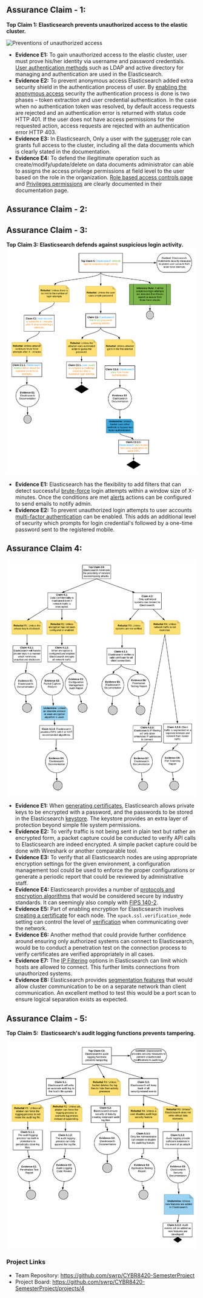 

## Assurance Claim - 1: 

**Top Claim 1: Elasticsearch prevents unauthorized access to the elastic cluster.**

![Preventions of unauthorized access](https://github.com/swrp/CYBR8420-SemesterProject/blob/maddagada/Assurance-Cases/Assurance%20Case-Preventing%20unauthorized%20access.png)

* **Evidence E1:** To gain unauthorized access to the elastic cluster, user must prove his/her identity via username and password credentials. [User authentication methods](https://www.elastic.co/guide/en/shield/current/setting-up-authentication.html) such as LDAP and active directory for managing and authentication are used in the Elasticsearch.
* **Evidence E2:** To prevent anonymous access Elasticsearch added extra security shield in the authentication process of user. By [enabling the anonymous access](https://www.elastic.co/guide/en/shield/current/anonymous-access.html) security the authentication process is done is two phases – token extraction and user credential authentication. In the case when no authentication token was resolved, by default access requests are rejected and an authentication error is returned with status code HTTP 401. If the user does not have access permissions for the requested action, access requests are rejected with an authentication error HTTP 403. 
* **Evidence E3:** In Elasticsearch, Only a user with the [superuser](https://www.elastic.co/guide/en/elastic-stack-overview/6.4/built-in-roles.html) role can grants full access to the cluster, including all the data documents which is clearly stated in the documentation.
* **Evidence E4:** To defend the illegitimate operation such as create/modify/update/delete on data documents administrator can able to assigns the access privilege permissions at field level to the user based on the role in the organization. [Role based access controls page](https://www.elastic.co/guide/en/elastic-stack-overview/6.4/authorization.html) and [Privileges permissions](https://www.elastic.co/guide/en/elastic-stack-overview/6.4/security-privileges.html) are clearly documented in their documentation page.


## Assurance Claim - 2: 

## Assurance Claim - 3: 
**Top Claim 3: Elasticsearch defends against suspicious login activity.**
![Suspicious login attempts](https://github.com/swrp/CYBR8420-SemesterProject/blob/swrp/Assurance-Cases/Assurance-Claim.png)
* **Evidence E1:** Elasticsearch has the flexibility to add filters that can detect successful [brute-force](https://www.elastic.co/blog/integrating-elasticsearch-with-arcsight-siem-part-4) login attempts within a window size of X-minutes. Once the conditions are met [alerts](https://www.elastic.co/guide/en/watcher/current/actions.html#actions-email) actions can be configured to send emails to notify admin.
* **Evidence E2:** To prevent unauthorized login attempts to user accounts [multi-factor authentication](https://www.elastic.co/guide/en/cloud/current/ec-account-security.html) can be enabled. This adds an additional level of security which prompts for login credential's followed by a one-time password sent to the registered mobile.  

## Assurance Claim 4:
![Network Eavesdropping Claim](https://github.com/swrp/CYBR8420-SemesterProject/blob/mabaumgartner/Assurance-Cases/Assurance%20Claim%204.png)

* **Evidence E1:** When [generating certificates](https://www.elastic.co/guide/en/elasticsearch/reference/6.4/configuring-tls.html#node-certificates), Elasticsearch allows private keys to be encrypted with a password, and the passwords to be stored in the Elasticsearch [keystore](https://www.elastic.co/guide/en/elasticsearch/reference/current/secure-settings.html).  The keystore provides an extra layer of protection beyond simple file system permissions.
* **Evidence E2:** To verify traffic is not being sent in plain text but rather an encrypted form, a packet capture could be conducted to verify API calls to Elasticsearch are indeed encrypted.  A simple packet capture could be done with Wireshark or another comparable tool. 
* **Evidence E3:** To verify that all Elasticsearch nodes are using appropriate encryption settings for the given environment, a configuration management tool could be used to enforce the proper configurations or generate a periodic report that could be reviewed by administrative staff.
* **Evidence E4:** Elasticsearch provides a number of [protocols and encryption algorithms](https://www.elastic.co/guide/en/elasticsearch/reference/6.4/security-settings.html#ssl-tls-settings) that would be considered secure by industry standards.  It can seemingly also comply with [FIPS 140-2](https://www.elastic.co/guide/en/elasticsearch/reference/6.4/fips-140-compliance.html#fips-140-compliance).
* **Evidence E5:** Part of enabling encryption for Elasticsearch involves [creating a certificate](https://www.elastic.co/guide/en/elasticsearch/reference/6.4/configuring-tls.html#node-certificates) for each node.  The `xpack.ssl.verification_mode` setting can control the level of [verification](https://www.elastic.co/guide/en/elasticsearch/reference/6.4/security-settings.html#ssl-tls-settings) when communicating over the network.
* **Evidence E6:** Another method that could provide further confidence around ensuring only authorized systems can connect to Elasticsearch, would be to conduct a penetration test on the connection process to verify certificates are verified appropriately in all cases.
* **Evidence E7:** The [IP Filtering](https://www.elastic.co/guide/en/elastic-stack-overview/6.4/ip-filtering.html#ip-filtering) options in Elasticsearch can limit which hosts are allowed to connect.  This further limits connections from unauthorized systems.
* **Evidence E8:**  Elasticsearch provides [segmentation features](https://www.elastic.co/guide/en/elasticsearch/reference/6.4/separating-node-client-traffic.html#separating-node-client-traffic) that would allow cluster communication to be on a separate network than client communication.  An excellent method to test this would be a port scan to ensure logical separation exists as expected.
 
## Assurance Claim - 5: 
**Top Claim 5:  Elasticsearch's audit logging functions prevents tampering.**

![Network Eavesdropping Claim](https://github.com/swrp/CYBR8420-SemesterProject/blob/mabaumgartner/Assurance-Cases/Assurance%20Claim%205.png)


### Project Links
* Team Repository: https://github.com/swrp/CYBR8420-SemesterProject
* Project Board: https://github.com/swrp/CYBR8420-SemesterProject/projects/4